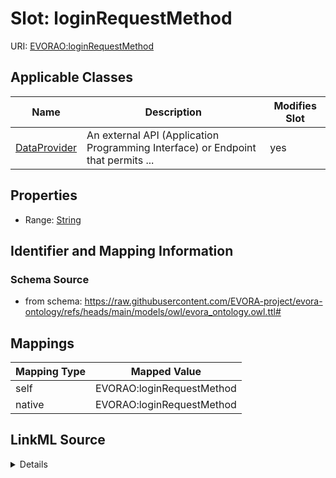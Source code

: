 

# Slot: loginRequestMethod



URI: [EVORAO:loginRequestMethod](https://raw.githubusercontent.com/EVORA-project/evora-ontology/refs/heads/main/models/owl/evora_ontology.owl.ttl#loginRequestMethod)



<!-- no inheritance hierarchy -->





## Applicable Classes

| Name | Description | Modifies Slot |
| --- | --- | --- |
| [DataProvider](DataProvider.md) | An external API (Application Programming Interface) or Endpoint that permits ... |  yes  |







## Properties

* Range: [String](String.md)





## Identifier and Mapping Information







### Schema Source


* from schema: https://raw.githubusercontent.com/EVORA-project/evora-ontology/refs/heads/main/models/owl/evora_ontology.owl.ttl#




## Mappings

| Mapping Type | Mapped Value |
| ---  | ---  |
| self | EVORAO:loginRequestMethod |
| native | EVORAO:loginRequestMethod |




## LinkML Source

<details>
```yaml
name: loginRequestMethod
from_schema: https://raw.githubusercontent.com/EVORA-project/evora-ontology/refs/heads/main/models/owl/evora_ontology.owl.ttl#
rank: 1000
alias: loginRequestMethod
domain_of:
- DataProvider
range: string
equals_string_in:
- GET
- POST

```
</details>